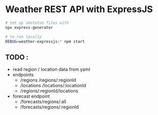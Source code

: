 # Weather REST API with ExpressJS

```sh
# set up skeleton files with 
npx express-generator

# to run locally
DEBUG=weather-expressjs:* npm start
```

## TODO :
- read region / location data from yaml
- endpoints 
    - /regions /regions/:regionId
    - /locations /locations/:locationId
    - /regions/:regionId/locations
- forecast endpoint
    - /forecasts/regions/:all
    - /forecasts/regions/:regionId